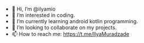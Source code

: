 - 👋 Hi, I’m @ilyamio
- 👀 I’m interested in coding.
- 🌱 I’m currently learning android kotlin programming.
- 💞️ I’m looking to collaborate on my projects.
- 📫 How to reach me: https://t.me/IlyaMuradzade 

<!---
ilyamio/ilyamio is a ✨ special ✨ repository because its `README.md` (this file) appears on your GitHub profile.
You can click the Preview link to take a look at your changes.
--->
